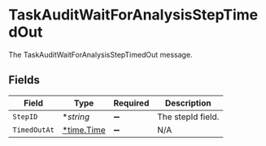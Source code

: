 # TaskAuditWaitForAnalysisStepTimedOut

The TaskAuditWaitForAnalysisStepTimedOut message.


## Fields

| Field                                      | Type                                       | Required                                   | Description                                |
| ------------------------------------------ | ------------------------------------------ | ------------------------------------------ | ------------------------------------------ |
| `StepID`                                   | **string*                                  | :heavy_minus_sign:                         | The stepId field.                          |
| `TimedOutAt`                               | [*time.Time](https://pkg.go.dev/time#Time) | :heavy_minus_sign:                         | N/A                                        |